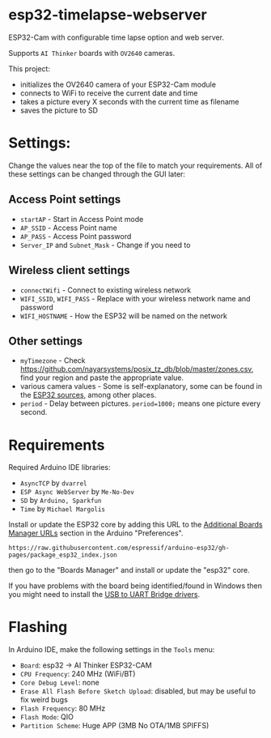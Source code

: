 # esp32-timelapse-webserver
ESP32-Cam with configurable time lapse option and web server.

Supports `AI Thinker` boards with `OV2640` cameras.

This project:
- initializes the OV2640 camera of your ESP32-Cam module
- connects to WiFi to receive the current date and time
- takes a picture every X seconds with the current time as filename
- saves the picture to SD

# Settings:
Change the values near the top of the file to match your requirements. All of these settings can be changed through the GUI later:

## Access Point settings
- `startAP` - Start in Access Point mode
- `AP_SSID` - Access Point name
- `AP_PASS` - Access Point password
- `Server_IP` and `Subnet_Mask` - Change if you need to

## Wireless client settings
- `connectWifi` - Connect to existing wireless network
-  `WIFI_SSID`, `WIFI_PASS` - Replace with your wireless network name and password
-  `WIFI_HOSTNAME` - How the ESP32 will be named on the network

## Other settings 
- `myTimezone` - Check https://github.com/nayarsystems/posix_tz_db/blob/master/zones.csv, find your region and paste the appropriate value.
- various camera values - Some is self-explanatory, some can be found in the 
[ESP32 sources](https://github.com/espressif/esp32-camera/blob/master/driver/esp_camera.c), among other places.
- `period` - Delay between pictures. `period=1000;` means one picture every second.

# Requirements
Required Arduino IDE libraries:
- `AsyncTCP` by `dvarrel`
- `ESP Async WebServer` by `Me-No-Dev`
- `SD` by `Arduino, Sparkfun`
- `Time` by `Michael Margolis`

Install or update the ESP32 core by adding this URL to the [Additional Boards Manager URLs](https://docs.arduino.cc/learn/starting-guide/cores) section in the Arduino "Preferences".

`https://raw.githubusercontent.com/espressif/arduino-esp32/gh-pages/package_esp32_index.json`

then go to the "Boards Manager" and install or update the "esp32" core.


If you have problems with the board being identified/found in Windows then you might need to install the [USB to UART Bridge drivers](https://www.silabs.com/developers/usb-to-uart-bridge-vcp-drivers).

# Flashing
In Arduino IDE, make the following settings in the `Tools` menu:
- `Board`: esp32 -> AI Thinker ESP32-CAM
- `CPU Frequency`: 240 MHz (WiFi/BT)
- `Core Debug Level`: none
- `Erase All Flash Before Sketch Upload`: disabled, but may be useful to fix weird bugs
- `Flash Frequency`: 80 MHz
- `Flash Mode`: QIO
- `Partition Scheme`: Huge APP (3MB No OTA/1MB SPIFFS)

